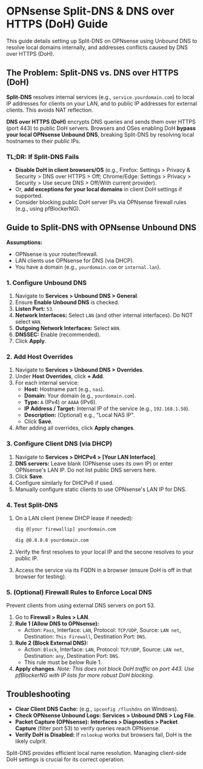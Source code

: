 # OPNsense Split-DNS & DNS over HTTPS (DoH) Guide

This guide details setting up Split-DNS on OPNsense using Unbound DNS to resolve local domains internally, and addresses conflicts caused by DNS over HTTPS (DoH).

## The Problem: Split-DNS vs. DNS over HTTPS (DoH)

**Split-DNS** resolves internal services (e.g., `service.yourdomain.com`) to local IP addresses for clients on your LAN, and to public IP addresses for external clients. This avoids NAT reflection.

**DNS over HTTPS (DoH)** encrypts DNS queries and sends them over HTTPS (port 443) to public DoH servers. Browsers and OSes enabling DoH **bypass your local OPNsense Unbound DNS**, breaking Split-DNS by resolving local hostnames to their public IPs.

### TL;DR: If Split-DNS Fails

*   **Disable DoH in client browsers/OS** (e.g., Firefox: Settings > Privacy & Security > DNS over HTTPS > Off; Chrome/Edge: Settings > Privacy > Security > Use secure DNS > Off/With current provider).
*   Or, **add exceptions for your local domains** in client DoH settings if supported.
*   Consider blocking public DoH server IPs via OPNsense firewall rules (e.g., using pfBlockerNG).

## Guide to Split-DNS with OPNsense Unbound DNS

**Assumptions:**
*   OPNsense is your router/firewall.
*   LAN clients use OPNsense for DNS (via DHCP).
*   You have a domain (e.g., `yourdomain.com` or `internal.lan`).

### 1. Configure Unbound DNS

1.  Navigate to **Services > Unbound DNS > General**.
2.  Ensure **Enable Unbound DNS** is checked.
3.  **Listen Port:** `53`.
4.  **Network Interfaces:** Select `LAN` (and other internal interfaces). Do NOT select `WAN`.
5.  **Outgoing Network Interfaces:** Select `WAN`.
6.  **DNSSEC:** Enable (recommended).
7.  Click **Apply**.

### 2. Add Host Overrides

1.  Navigate to **Services > Unbound DNS > Overrides**.
2.  Under **Host Overrides**, click **+ Add**.
3.  For each internal service:
    *   **Host:** Hostname part (e.g., `nas`).
    *   **Domain:** Your domain (e.g., `yourdomain.com`).
    *   **Type:** `A` (IPv4) or `AAAA` (IPv6).
    *   **IP Address / Target:** Internal IP of the service (e.g., `192.168.1.50`).
    *   **Description:** (Optional) e.g., "Local NAS IP".
    *   Click **Save**.
4.  After adding all overrides, click **Apply changes**.

### 3. Configure Client DNS (via DHCP)

1.  Navigate to **Services > DHCPv4 > [Your LAN Interface]**.
2.  **DNS servers:** Leave blank (OPNsense uses its own IP) or enter OPNsense's LAN IP. Do not list public DNS servers here.
3.  Click **Save**.
4.  Configure similarly for DHCPv6 if used.
5.  Manually configure static clients to use OPNsense's LAN IP for DNS.

### 4. Test Split-DNS

1.  On a LAN client (renew DHCP lease if needed):
    ```bash
    dig @[your firewallip] yourdomain.com
    ```

    ```bash
    dig @8.8.8.8 yourdomain.com
    ```
2.  Verify the first resolves to your local IP and the secone resolves to your public IP.
3.  Access the service via its FQDN in a browser (ensure DoH is off in that browser for testing).

### 5. (Optional) Firewall Rules to Enforce Local DNS

Prevent clients from using external DNS servers on port 53.

1.  Go to **Firewall > Rules > LAN**.
2.  **Rule 1 (Allow DNS to OPNsense):**
    *   Action: `Pass`, Interface: `LAN`, Protocol: `TCP/UDP`, Source: `LAN net`, Destination: `This Firewall`, Destination Port: `DNS`.
3.  **Rule 2 (Block External DNS):**
    *   Action: `Block`, Interface: `LAN`, Protocol: `TCP/UDP`, Source: `LAN net`, Destination: `any`, Destination Port: `DNS`.
    *   This rule must be *below* Rule 1.
4.  **Apply changes**.
    *Note: This does not block DoH traffic on port 443. Use pfBlockerNG with IP lists for more robust DoH blocking.*

## Troubleshooting

*   **Clear Client DNS Cache:** (e.g., `ipconfig /flushdns` on Windows).
*   **Check OPNsense Unbound Logs:** **Services > Unbound DNS > Log File**.
*   **Packet Capture (OPNsense):** **Interfaces > Diagnostics > Packet Capture** (filter port 53) to verify queries reach OPNsense.
*   **Verify DoH is Disabled:** If `nslookup` works but browsers fail, DoH is the likely culprit.

Split-DNS provides efficient local name resolution. Managing client-side DoH settings is crucial for its correct operation.
